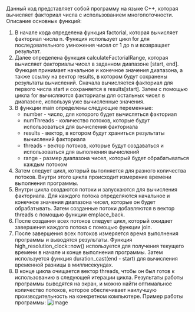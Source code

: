 Данный код представляет собой программу на языке C++, которая вычисляет факториал числа с использованием многопоточности. 
Описание основных функций:
1. В начале кода определена функция factorial, которая вычисляет факториал числа n. 
Функция использует цикл for для последовательного умножения чисел от 1 до n и возвращает результат.
2. Далее определена функция calculateFactorialRange, которая вычисляет факториалы чисел в заданном диапазоне [start, end]. 
Функция принимает начальное и конечное значения диапазона, а также ссылку на вектор results, в котором будут сохранены результаты вычислений. 
Сначала вычисляется факториал для первого числа start и сохраняется в results[start]. 
Затем с помощью цикла for вычисляются факториалы для остальных чисел в диапазоне, используя уже вычисленные значения.
3. В функции main определены следующие переменные:
   - number - число, для которого будет вычисляться факториал
   - numThreads - количество потоков, которые будут использоваться для вычисления факториала
   - results - вектор, в котором будут храниться результаты вычислений факториала
   - threads - вектор потоков, которые будут создаваться и использоваться для выполнения вычислений
   - range - размер диапазона чисел, который будет обрабатываться каждым потоком
4. Затем следует цикл, который выполняется для разного количества потоков. 
Внутри этого цикла происходит измерение времени выполнения программы.
5. Внутри цикла создаются потоки и запускаются для вычисления факториала. 
Для каждого потока определяются начальное и конечное значения диапазона чисел, которые он будет обрабатывать. 
Затем созданные потоки добавляются в вектор threads с помощью функции emplace_back.
6. После создания всех потоков следует цикл, который ожидает завершения каждого потока с помощью функции join.
7. После завершения всех потоков измеряется время выполнения программы и выводятся результаты. 
Функция high_resolution_clock::now() используется для получения текущего времени в начале и конце выполнения программы. 
Затем используется функция duration_cast<milliseconds>(end - start) для вычисления временной разницы в миллисекундах.
8. В конце цикла очищается вектор threads, чтобы он был готов к использованию в следующей итерации цикла.
Результаты работы программы выводятся на экран, и можно найти оптимальное количество потоков, которое обеспечивает наилучшую производительность на конкретном компьютере.
Пример работы программы:
![image](https://github.com/vantedi/fpc_lab_1/assets/82594287/52cdcbd9-9568-474b-8296-eaa9049cdf76)
